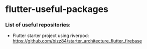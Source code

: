# flutter-useful-packages

### List of useful repositories:
- Flutter starter project using riverpod: https://github.com/bizz84/starter_architecture_flutter_firebase
